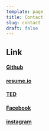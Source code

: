 ```yaml
---
template: page
title: Contact
slug: contact
draft: false
---
```


## Link

#### [Github](https://github.com/riy0)
#### [resume.io](https://resume.io/r/S5t6IVnHj)
#### [TED](https://www.ted.com/profiles/5448352/translator)
#### [Facebook](https://www.facebook.com/ryosuke.mishima.75)
#### [instagram](https://www.instagram.com/honoporo/)
